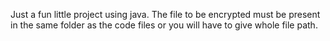 Just a fun little project using java.
The file to be encrypted must be present in the same folder as the code files or you will have to give whole file path.
